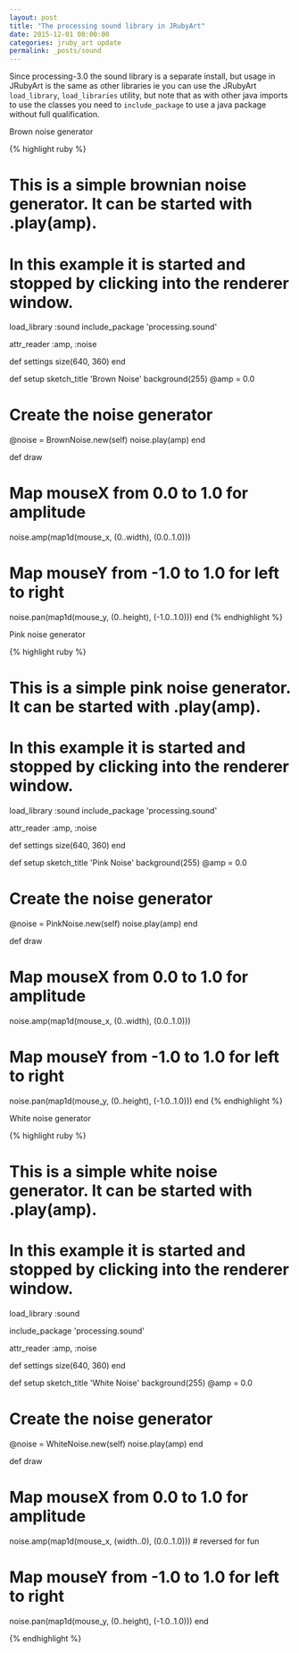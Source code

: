 ```yaml
---
layout: post
title: "The processing sound library in JRubyArt"
date: 2015-12-01 00:00:00
categories: jruby_art update
permalink: _posts/sound
---
```


Since processing-3.0 the sound library is a separate install, but usage in JRubyArt is the same as other libraries ie you can use the JRubyArt `load_library`, `load_libraries` utility, but note that as with other java imports to use the classes you need to `include_package` to use a java package without full qualification.

Brown noise generator

{% highlight ruby %}
# This is a simple brownian noise generator. It can be started with .play(amp).
# In this example it is started and stopped by clicking into the renderer window.
load_library :sound
include_package 'processing.sound'

attr_reader :amp, :noise

def settings
  size(640, 360)
end

def setup
  sketch_title 'Brown Noise'
  background(255)
  @amp = 0.0
  # Create the noise generator
  @noise = BrownNoise.new(self)
  noise.play(amp)
end      

def draw
  # Map mouseX from 0.0 to 1.0 for amplitude
  noise.amp(map1d(mouse_x, (0..width), (0.0..1.0)))
  # Map mouseY from -1.0 to 1.0 for left to right
  noise.pan(map1d(mouse_y, (0..height), (-1.0..1.0)))
end
{% endhighlight %}

Pink noise generator

{% highlight ruby %}
# This is a simple pink noise generator. It can be started with .play(amp).
# In this example it is started and stopped by clicking into the renderer window.
load_library :sound
include_package 'processing.sound'

attr_reader :amp, :noise

def settings
  size(640, 360)
end

def setup
  sketch_title 'Pink Noise'
  background(255)
  @amp = 0.0
  # Create the noise generator
  @noise = PinkNoise.new(self)
  noise.play(amp)
end      

def draw
  # Map mouseX from 0.0 to 1.0 for amplitude
  noise.amp(map1d(mouse_x, (0..width), (0.0..1.0)))
  # Map mouseY from -1.0 to 1.0 for left to right
  noise.pan(map1d(mouse_y, (0..height), (-1.0..1.0)))
end
{% endhighlight %}

White noise generator

{% highlight ruby %}
# This is a simple white noise generator. It can be started with .play(amp).
# In this example it is started and stopped by clicking into the renderer window.
load_library :sound

include_package 'processing.sound'

attr_reader :amp, :noise

def settings
  size(640, 360)
end

def setup
  sketch_title 'White Noise'
  background(255)
  @amp = 0.0
  # Create the noise generator
  @noise = WhiteNoise.new(self)
  noise.play(amp)
end      

def draw
  # Map mouseX from 0.0 to 1.0 for amplitude
  noise.amp(map1d(mouse_x, (width..0), (0.0..1.0))) # reversed for fun
  # Map mouseY from -1.0 to 1.0 for left to right
  noise.pan(map1d(mouse_y, (0..height), (-1.0..1.0)))
end

{% endhighlight %}
